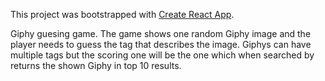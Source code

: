 This project was bootstrapped with [Create React App](https://github.com/facebookincubator/create-react-app).

Giphy guesing game. The game shows one random Giphy image and the player needs to guess the tag that describes the image. Giphys can have multiple tags but the scoring one will be the one which when searched by returns the shown Giphy in top 10 results.

